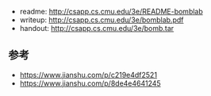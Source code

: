 + readme: http://csapp.cs.cmu.edu/3e/README-bomblab
+ writeup: http://csapp.cs.cmu.edu/3e/bomblab.pdf
+ handout: http://csapp.cs.cmu.edu/3e/bomb.tar

## 参考
+ https://www.jianshu.com/p/c219e4df2521
+ https://www.jianshu.com/p/8de4e4641245